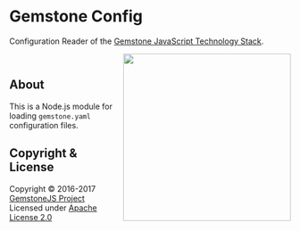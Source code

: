
Gemstone Config
===============

Configuration Reader of the
[Gemstone JavaScript Technology Stack](http://gemstonejs.com).

<p/>
<img src="https://rawgit.com/gemstonejs/gemstone-artwork/master/gemstone-logo-white.svg" width="300" align="right" alt=""/>

<img src="https://nodei.co/npm/gemstone-config.png?downloads=true&stars=true" alt=""/>

<p/>
<img src="https://david-dm.org/rse/gemstone-config.png" alt=""/>

About
-----

This is a Node.js module for loading `gemstone.yaml` configuration files.

Copyright &amp; License
-----------------------

Copyright &copy; 2016-2017 [GemstoneJS Project](http://gemstonejs.com)<br/>
Licensed under [Apache License 2.0](https://spdx.org/licenses/Apache-2.0)

